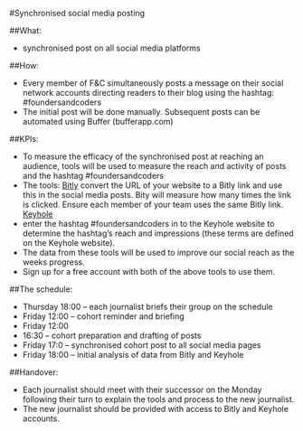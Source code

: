 #Synchronised social media posting   

##What:  
* synchronised post on all social media platforms   

##How: 
* Every member of F&C simultaneously posts a message on their social network accounts directing readers to their blog using the hashtag: #foundersandcoders  
* The initial post will be done manually. Subsequent posts can be automated using Buffer (bufferapp.com)  

##KPIs:  
* To measure the efficacy of the synchronised post at reaching an audience, tools will be used to measure the reach and activity of posts and the hashtag #foundersandcoders 
* The tools:      [Bitly](https://bitly.com/) convert the URL of your website to a Bitly link and use this in the social media posts. Bity will measure how many times the link is clicked. Ensure each member of your team uses the same Bitly link.      [Keyhole](http://keyhole.co/) 
*  enter the hashtag #foundersandcoders in to the Keyhole website to determine the hashtag’s reach and impressions (these terms are defined on the Keyhole website).  
* The data from these tools will be used to improve our social reach as the weeks progress.  
* Sign up for a free account with both of the above tools to use them.   

##The schedule:  
* Thursday 18:00 – each journalist briefs their group on the schedule 
* Friday 12:00 – cohort reminder and briefing  
* Friday 12:00
* 16:30 – cohort preparation and drafting of posts  
* Friday 17:0 – synchronised cohort post to all social media pages  
* Friday 18:00 – initial analysis of data from Bitly and Keyhole     

##Handover: 
* Each journalist should meet with their successor on the Monday following their turn to explain the tools and process to the new journalist.  
* The new journalist should be provided with access to Bitly and Keyhole accounts. 
